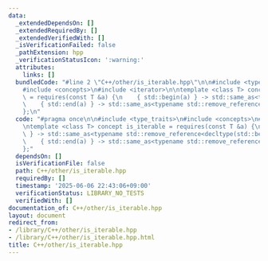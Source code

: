 ```yaml
---
data:
  _extendedDependsOn: []
  _extendedRequiredBy: []
  _extendedVerifiedWith: []
  _isVerificationFailed: false
  _pathExtension: hpp
  _verificationStatusIcon: ':warning:'
  attributes:
    links: []
  bundledCode: "#line 2 \"C++/other/is_iterable.hpp\"\n\n#include <type_traits>\n\
    #include <concepts>\n#include <iterator>\n\ntemplate <class T> concept is_iterable\
    \ = requires(const T &a) {\n    { std::begin(a) } -> std::same_as<typename std::remove_reference<decltype(std::begin(a))>::type>;\n\
    \    { std::end(a) } -> std::same_as<typename std::remove_reference<decltype(std::end(a))>::type>;\n\
    };\n"
  code: "#pragma once\n\n#include <type_traits>\n#include <concepts>\n#include <iterator>\n\
    \ntemplate <class T> concept is_iterable = requires(const T &a) {\n    { std::begin(a)\
    \ } -> std::same_as<typename std::remove_reference<decltype(std::begin(a))>::type>;\n\
    \    { std::end(a) } -> std::same_as<typename std::remove_reference<decltype(std::end(a))>::type>;\n\
    };"
  dependsOn: []
  isVerificationFile: false
  path: C++/other/is_iterable.hpp
  requiredBy: []
  timestamp: '2025-06-06 22:43:06+09:00'
  verificationStatus: LIBRARY_NO_TESTS
  verifiedWith: []
documentation_of: C++/other/is_iterable.hpp
layout: document
redirect_from:
- /library/C++/other/is_iterable.hpp
- /library/C++/other/is_iterable.hpp.html
title: C++/other/is_iterable.hpp
---
```

